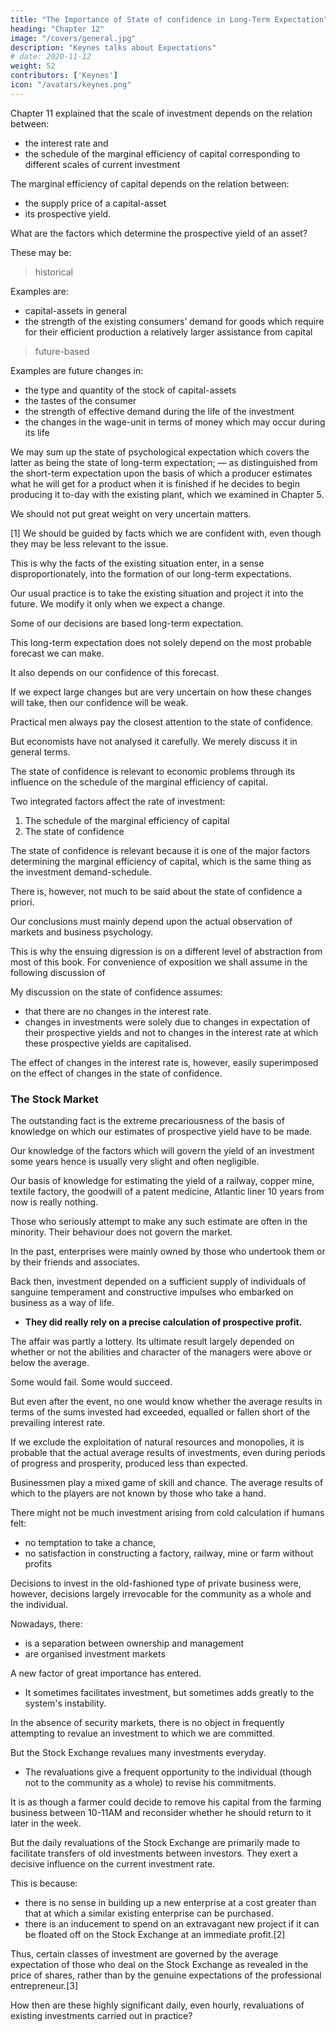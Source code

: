 ```yaml
---
title: "The Importance of State of confidence in Long-Term Expectation"
heading: "Chapter 12"
image: "/covers/general.jpg"
description: "Keynes talks about Expectations"
# date: 2020-11-12
weight: 52
contributors: ['Keynes']
icon: "/avatars/keynes.png"
---
```




Chapter 11 explained that the scale of investment depends on the relation between:
- the interest rate and
- the schedule of the marginal efficiency of capital corresponding to different scales of current investment

The marginal efficiency of capital depends on the relation between:
- the supply price of a capital-asset
- its prospective yield. 

What are the factors which determine the prospective yield of an asset? 

These may be:

> historical 

Examples are:
- capital-assets in general
- the strength of the existing consumers’ demand for goods which require for their efficient production a relatively larger assistance from capital

> future-based

Examples are future changes in:
- the type and quantity of the stock of capital-assets 
- the tastes of the consumer
- the strength of effective demand during the life of the investment 
- the changes in the wage-unit in terms of money which may occur during its life

<!-- The considerations upon which expectations of prospective yields are based are partly existing facts which we can assume to be known more or less for certain, and partly future events which can only be forecasted with more or less confidence.  -->

<!-- Amongst the first may be mentioned the existing stock of various types of capital-assets and of capital-assets in general and the strength of the existing consumers’ demand for goods which require for their efficient production a relatively larger assistance from capital. -->

<!-- future changes in the type and quantity of the stock of capital-assets and in the tastes of the consumer, the strength of effective demand from time to time during the life of the investment under consideration, and the changes in the wage-unit in terms of money which may occur during its life. 
 -->
We may sum up the state of psychological expectation which covers the latter as being the state of long-term expectation; — as distinguished from the short-term expectation upon the basis of which a producer estimates what he will get for a product when it is finished if he decides to begin producing it to-day with the existing plant, which we examined in Chapter 5. 


<!-- II  -->

We should not put great weight on very uncertain matters.

[1] We should be guided by facts which we are confident with, even though they may be less relevant to the issue.
 <!-- than other facts about which our knowledge is vague and scanty.  -->

This is why the facts of the existing situation enter, in a sense disproportionately, into the formation of our long-term expectations.

Our usual practice is to take the existing situation and project it into the future. We modify it only when we expect a change. 

Some of our decisions are based long-term expectation.

This long-term expectation does not solely depend on the most probable forecast we can make.

It also depends on our confidence of this forecast.

<!-- — on how highly we rate the likelihood of our best forecast turning out quite wrong.  -->

If we expect large changes but are very uncertain on how these changes will take, then our confidence will be weak.

Practical men always pay the closest attention to the state of confidence. 

But economists have not analysed it carefully. We merely discuss it in general terms. 

The state of confidence is relevant to economic problems through its influence on the schedule of the marginal efficiency of capital. 

Two integrated factors affect the rate of investment:

1. The schedule of the marginal efficiency of capital
2. The state of confidence 

The state of confidence is relevant because it is one of the major factors determining the marginal efficiency of capital, which is the same thing as the investment demand-schedule. 

There is, however, not much to be said about the state of confidence a priori. 

Our conclusions must mainly depend upon the actual observation of markets and business psychology. 

This is why the ensuing digression is on a different level of abstraction from most of this book. For convenience of exposition we shall assume in the following discussion of

My discussion on the state of confidence assumes:
- that there are no changes in the interest rate. 
- changes in investments were solely due to changes in expectation of their prospective yields and not to changes in the interest rate at which these prospective yields are capitalised. 

The effect of changes in the interest rate is, however, easily superimposed on the effect of changes in the state of confidence. 


<!-- III  -->

### The Stock Market

The outstanding fact is the extreme precariousness of the basis of knowledge on which our estimates of prospective yield have to be made. 

Our knowledge of the factors which will govern the yield of an investment some years hence is usually very slight and often negligible. 

Our basis of knowledge for estimating the yield of a railway, copper mine, textile factory, the goodwill of a patent medicine, Atlantic liner 10 years from now is really nothing. 

<!-- , building in the City of London amounts to little and sometimes to nothing; or even five years hence.  -->

Those who seriously attempt to make any such estimate are often in the minority. Their behaviour does not govern the market.

In the past, enterprises were mainly owned by those who undertook them or by their friends and associates.

Back then, investment depended on a sufficient supply of individuals of sanguine temperament and constructive impulses who embarked on business as a way of life. 
- **They did really rely on a precise calculation of prospective profit.** 

The affair was partly a lottery. Its ultimate result largely depended on whether or not the abilities and character of the managers were above or below the average. 

Some would fail. Some would succeed.

But even after the event, no one would know whether the average results in terms of the sums invested had exceeded, equalled or fallen short of the prevailing interest rate.

If we exclude the exploitation of natural resources and monopolies, it is probable that the actual average results of investments, even during periods of progress and prosperity, produced less than expected. 

Businessmen play a mixed game of skill and chance. The average results of which to the players are not known by those who take a hand. 

There might not be much investment arising from cold calculation if humans felt:
- no temptation to take a chance,
- no satisfaction in constructing a factory, railway, mine or farm without profits 

Decisions to invest in the old-fashioned type of private business were, however, decisions largely irrevocable for the community as a whole and the individual. 

Nowadays, there:
- is a separation between ownership and management
- are organised investment markets

A new factor of great importance has entered.
- It sometimes facilitates investment, but sometimes adds greatly to the system's instability. 

In the absence of security markets, there is no object in frequently attempting to revalue an investment to which we are committed. 

But the Stock Exchange revalues many investments everyday.
- The revaluations give a frequent opportunity to the individual (though not to the community as a whole) to revise his commitments. 

<!-- , having tapped his barometer after breakfast, -->
It is as though a farmer could decide to remove his capital from the farming business between 10-11AM and reconsider whether he should return to it later in the week. 

But the daily revaluations of the Stock Exchange are primarily made to facilitate transfers of old investments between investors. They exert a decisive influence on the current investment rate. 

This is because:
- there is no sense in building up a new enterprise at a cost greater than that at which a similar existing enterprise can be purchased.
- there is an inducement to spend on an extravagant new project if it can be floated off on the Stock Exchange at an immediate profit.[2]

Thus, certain classes of investment are governed by the average expectation of those who deal on the Stock Exchange as revealed in the price of shares, rather than by the genuine expectations of the professional entrepreneur.[3] 

How then are these highly significant daily, even hourly, revaluations of existing investments carried out in practice? 
